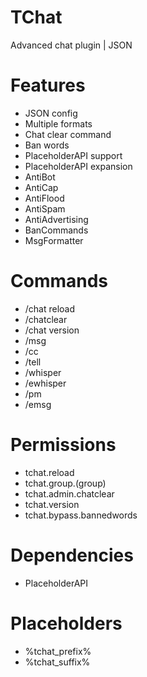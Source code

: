 # TChat
Advanced chat plugin | JSON

# Features
- JSON config
- Multiple formats
- Chat clear command
- Ban words
- PlaceholderAPI support
- PlaceholderAPI expansion
- AntiBot
- AntiCap
- AntiFlood
- AntiSpam
- AntiAdvertising
- BanCommands
- MsgFormatter

# Commands
- /chat reload
- /chatclear
- /chat version
- /msg
- /cc
- /tell
- /whisper
- /ewhisper
- /pm
- /emsg

# Permissions
- tchat.reload
- tchat.group.(group)
- tchat.admin.chatclear
- tchat.version
- tchat.bypass.bannedwords

# Dependencies
- PlaceholderAPI

# Placeholders
- %tchat_prefix%
- %tchat_suffix%
